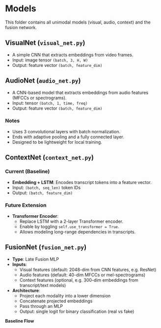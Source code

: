 # Models

This folder contains all unimodal models (visual, audio, context) and the fusion network.

## VisualNet (`visual_net.py`)
- A simple CNN that extracts embeddings from video frames.
- Input: image tensor `(batch, 3, H, W)`
- Output: feature vector `(batch, feature_dim)`

## AudioNet (`audio_net.py`)
- A CNN-based model that extracts embeddings from audio features (MFCCs or spectrograms).
- Input: tensor `(batch, 1, time, freq)`
- Output: feature vector `(batch, feature_dim)`

### Notes
- Uses 3 convolutional layers with batch normalization.
- Ends with adaptive pooling and a fully connected layer.
- Designed to be lightweight for local training.


## ContextNet (`context_net.py`)

### Current (Baseline)
- **Embedding + LSTM**: Encodes transcript tokens into a feature vector.
- Input: `(batch, seq_len)` token IDs
- Output: `(batch, feature_dim)`

### Future Extension
- **Transformer Encoder**:
  - Replace LSTM with a 2-layer Transformer encoder.
  - Enable by toggling `self.use_transformer = True`.
  - Allows modeling long-range dependencies in transcripts.

## FusionNet (`fusion_net.py`)
- **Type**: Late Fusion MLP  
- **Inputs**:
  - Visual features (default: 2048-dim from CNN features, e.g. ResNet)  
  - Audio features (default: 40-dim MFCCs or mel-spectrograms)  
  - Context features (optional, e.g. 300-dim embeddings from transcript/text models)  
- **Architecture**:
  - Project each modality into a lower dimension
  - Concatenate projected embeddings
  - Pass through an MLP
  - Output: single logit for binary classification (real vs fake)

**Baseline Flow**
